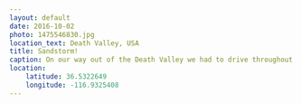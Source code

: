 ```yaml
---
layout: default
date: 2016-10-02
photo: 1475546830.jpg
location_text: Death Valley, USA
title: Sandstorm!
caption: On our way out of the Death Valley we had to drive throughout a real sandstorm. At one point we couldn't see anything anymore, but we kept driving and reach the other side without a scratch. ouf!
location:
    latitude: 36.5322649
    longitude: -116.9325408
---
```

